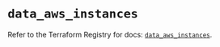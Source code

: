 # `data_aws_instances`

Refer to the Terraform Registry for docs: [`data_aws_instances`](https://registry.terraform.io/providers/hashicorp/aws/6.9.0/docs/data-sources/instances).
